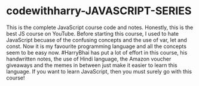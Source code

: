 # codewithharry-JAVASCRIPT-SERIES
This is the complete JavaScript course code and notes. 
Honestly, this is the best JS course on YouTube. Before starting this course, I used to hate JavaScript becuase of the confusing concepts and the use of var, let and const. Now it is my favourite programming language and all the concepts seem to be easy now. #HarryBhai has put a lot of effort in this course, his handwritten notes, the use of Hindi language, the Amazon voucher giveaways and the memes in between just make it easier to learn this language. If you want to learn JavaScript, then you must surely go with this course!

